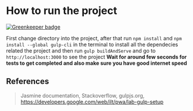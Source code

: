 # How to run the project

[![Greenkeeper badge](https://badges.greenkeeper.io/bhaskarSingh/feed-reader-test.svg)](https://greenkeeper.io/)

First change directory into the project, after that run `npm install` and `npm install --global gulp-cli` in the terminal to install all the dependecies related the project and then run `gulp buildAndServe` and go to `http://localhost:3000` to see the project
**Wait for around few seconds for tests to get completed and also make sure you have good internet speed**

## References
>Jasmine documentation, Stackoverflow, gulpjs.org, https://developers.google.com/web/ilt/pwa/lab-gulp-setup